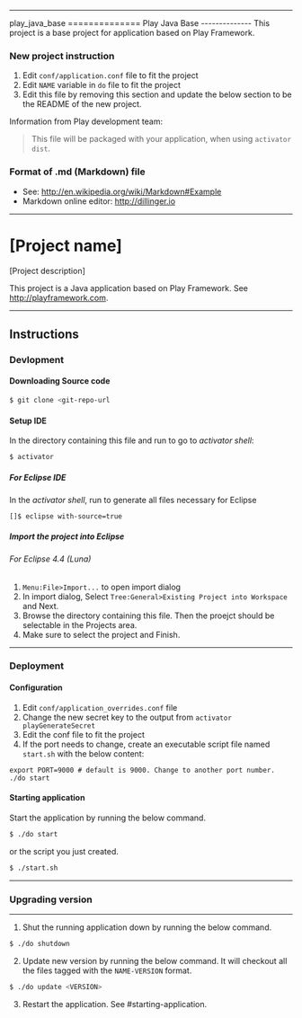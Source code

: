 -------------------------------------------------------------------------------
<This section should be removed>
play_java_base
==============
Play Java Base
--------------
This project is a base project for application based on Play Framework.

### New project instruction
1. Edit `conf/application.conf` file to fit the project
2. Edit `NAME` variable in `do` file to fit the project
3. Edit this file by removing this section and update the below section 
to be the README of the new project.

Information from Play development team: 
> This file will be packaged with your application, when using `activator dist`.

### Format of .md (Markdown) file
- See: http://en.wikipedia.org/wiki/Markdown#Example
- Markdown online editor: http://dillinger.io
 
<No more text in this section after this line>

-------------------------------------------------------------------------------
[Project name]
====================
[Project description]

This project is a Java application based on Play Framework. 
See http://playframework.com.

-------------------------------------------------------------------------------
Instructions
------------

### Devlopment
#### Downloading Source code
```sh
$ git clone <git-repo-url
```
#### Setup IDE
In the directory containing this file and run to go to *activator shell*:
```sh
$ activator
```
##### For Eclipse IDE
In the *activator shell*, run to generate all files necessary for Eclipse
```activator
[]$ eclipse with-source=true
```
##### Import the project into Eclipse
###### For Eclipse 4.4 (Luna)
1. `Menu:File>Import...` to open import dialog
2. In import dialog, Select `Tree:General>Existing Project into Workspace` and Next.
3. Browse the directory containing this file. 
Then the proejct should be selectable in the Projects area.
4. Make sure to select the project and Finish.

-------------------------------------------------------------------------------
### Deployment
#### Configuration
1. Edit `conf/application_overrides.conf` file
  1. Change the new secret key to the output from `activator playGenerateSecret`
  2. Edit the conf file to fit the project
2. If the port needs to change, 
create an executable script file named `start.sh` with the below content:
```
export PORT=9000 # default is 9000. Change to another port number.
./do start
```

#### Starting application
Start the application by running the below command.
```sh
$ ./do start
```

or the script you just created.
```sh
$ ./start.sh
```

-------------------------------------------------------------------------------
### Upgrading version

-------------------------------------------------------------------------------
1. Shut the running application down by running the below command.
```sh
$ ./do shutdown
```

2. Update new version by running the below command. 
It will checkout all the files tagged with the `NAME-VERSION` format. 
```sh
$ ./do update <VERSION>
```

3. Restart the application. See #starting-application.
